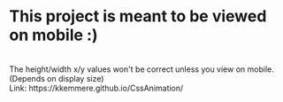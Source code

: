 # This project is meant to be viewed on mobile :)
<br>
The height/width x/y values won't be correct unless you view on mobile. (Depends on display size)
<br>
Link: https://kkemmere.github.io/CssAnimation/
